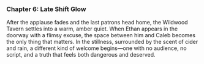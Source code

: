 ### Chapter 6: Late Shift Glow

After the applause fades and the last patrons head home, the Wildwood Tavern settles into a warm, amber quiet. When Ethan appears in the doorway with a flimsy excuse, the space between him and Caleb becomes the only thing that matters. In the stillness, surrounded by the scent of cider and rain, a different kind of welcome begins—one with no audience, no script, and a truth that feels both dangerous and deserved.
